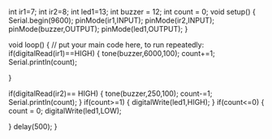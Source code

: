 int ir1=7;
int ir2=8;
int led1=13;
int buzzer = 12;
int count = 0;
void setup() {
  Serial.begin(9600);
  pinMode(ir1,INPUT);
  pinMode(ir2,INPUT);
  pinMode(buzzer,OUTPUT);
  pinMode(led1,OUTPUT);
}

void loop() {
  // put your main code here, to run repeatedly:
if(digitalRead(ir1)==HIGH)
{
  tone(buzzer,6000,100);
  count+=1;
  Serial.println(count);
  
}

if(digitalRead(ir2)== HIGH)
 {
  tone(buzzer,250,100);
  count-=1; 
  Serial.println(count);
 }
 if(count>=1)
 {
  digitalWrite(led1,HIGH);
 }
 if(count<=0)
 {
  count = 0;
  digitalWrite(led1,LOW);
  
  }
  delay(500);
 }

